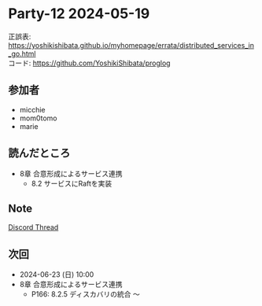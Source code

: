 # Party-12 2024-05-19

正誤表: https://yoshikishibata.github.io/myhomepage/errata/distributed_services_in_go.html  
コード: https://github.com/YoshikiShibata/proglog

## 参加者

- micchie
- mom0tomo
- marie

## 読んだところ

- 8章 合意形成によるサービス連携
  - 8.2 サービスにRaftを実装

## Note

[Discord Thread](https://discord.com/channels/689414179752247409/725156029033218080/1241547578567430184)

## 次回

- 2024-06-23 (日) 10:00
- 8章 合意形成によるサービス連携
  - P166: 8.2.5 ディスカバリの統合 〜
